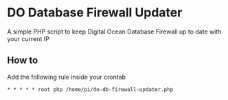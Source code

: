 # DO Database Firewall Updater
A simple PHP script to keep Digital Ocean Database Firewall up to date with your current IP

## How to

Add the following rule inside your crontab

```
* * * * * root php /home/pi/do-db-firewall-updater.php
```